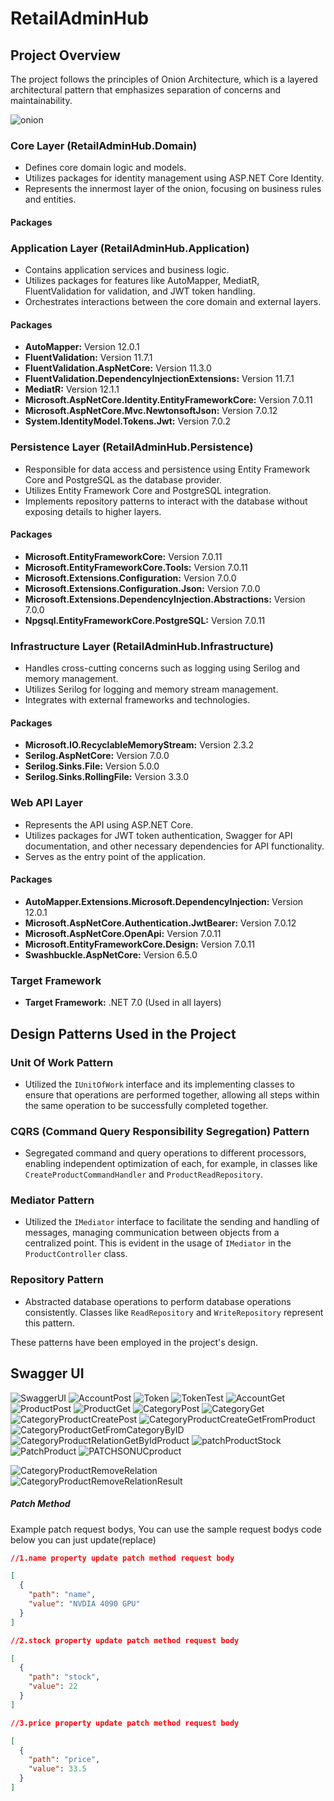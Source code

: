 # RetailAdminHub
## Project Overview
The project follows the principles of Onion Architecture, which is a layered architectural pattern that emphasizes separation of concerns and maintainability.

![onion](https://github.com/CambelFatih/RetailAdminHub/assets/79880394/bb37b70f-59b7-40ee-a65c-c063c301bba7)

### Core Layer (RetailAdminHub.Domain)
- Defines core domain logic and models.
- Utilizes packages for identity management using ASP.NET Core Identity.
- Represents the innermost layer of the onion, focusing on business rules and entities.
#### Packages
### Application Layer (RetailAdminHub.Application)
- Contains application services and business logic.
- Utilizes packages for features like AutoMapper, MediatR, FluentValidation for validation, and JWT token handling.
- Orchestrates interactions between the core domain and external layers.
#### Packages
- **AutoMapper:** Version 12.0.1
- **FluentValidation:** Version 11.7.1
- **FluentValidation.AspNetCore:** Version 11.3.0
- **FluentValidation.DependencyInjectionExtensions:** Version 11.7.1
- **MediatR:** Version 12.1.1
- **Microsoft.AspNetCore.Identity.EntityFrameworkCore:** Version 7.0.11
- **Microsoft.AspNetCore.Mvc.NewtonsoftJson:** Version 7.0.12
- **System.IdentityModel.Tokens.Jwt:** Version 7.0.2
### Persistence Layer (RetailAdminHub.Persistence)
- Responsible for data access and persistence using Entity Framework Core and PostgreSQL as the database provider.
- Utilizes Entity Framework Core and PostgreSQL integration.
- Implements repository patterns to interact with the database without exposing details to higher layers.
#### Packages
- **Microsoft.EntityFrameworkCore:** Version 7.0.11
- **Microsoft.EntityFrameworkCore.Tools:** Version 7.0.11
- **Microsoft.Extensions.Configuration:** Version 7.0.0
- **Microsoft.Extensions.Configuration.Json:** Version 7.0.0
- **Microsoft.Extensions.DependencyInjection.Abstractions:** Version 7.0.0
- **Npgsql.EntityFrameworkCore.PostgreSQL:** Version 7.0.11
### Infrastructure Layer (RetailAdminHub.Infrastructure)
- Handles cross-cutting concerns such as logging using Serilog and memory management.
- Utilizes Serilog for logging and memory stream management.
- Integrates with external frameworks and technologies.
#### Packages
- **Microsoft.IO.RecyclableMemoryStream:** Version 2.3.2
- **Serilog.AspNetCore:** Version 7.0.0
- **Serilog.Sinks.File:** Version 5.0.0
- **Serilog.Sinks.RollingFile:** Version 3.3.0
### Web API Layer
- Represents the API using ASP.NET Core.
- Utilizes packages for JWT token authentication, Swagger for API documentation, and other necessary dependencies for API functionality.
- Serves as the entry point of the application.
#### Packages
- **AutoMapper.Extensions.Microsoft.DependencyInjection:** Version 12.0.1
- **Microsoft.AspNetCore.Authentication.JwtBearer:** Version 7.0.12
- **Microsoft.AspNetCore.OpenApi:** Version 7.0.11
- **Microsoft.EntityFrameworkCore.Design:** Version 7.0.11
- **Swashbuckle.AspNetCore:** Version 6.5.0

### Target Framework
- **Target Framework:** .NET 7.0 (Used in all layers)

## Design Patterns Used in the Project

### Unit Of Work Pattern
- Utilized the `IUnitOfWork` interface and its implementing classes to ensure that operations are performed together, allowing all steps within the same operation to be successfully completed together.

### CQRS (Command Query Responsibility Segregation) Pattern
- Segregated command and query operations to different processors, enabling independent optimization of each, for example, in classes like `CreateProductCommandHandler` and `ProductReadRepository`.

### Mediator Pattern
- Utilized the `IMediator` interface to facilitate the sending and handling of messages, managing communication between objects from a centralized point. This is evident in the usage of `IMediator` in the `ProductController` class.

### Repository Pattern
- Abstracted database operations to perform database operations consistently. Classes like `ReadRepository` and `WriteRepository` represent this pattern.

These patterns have been employed in the project's design.

## Swagger UI 
![SwaggerUI](https://github.com/CambelFatih/RetailAdminHub/assets/79880394/b86fbee3-d2af-4b40-9fa3-06e6cda37dc5)
![AccountPost](https://github.com/CambelFatih/RetailAdminHub/assets/79880394/bf3eddc1-70d2-412f-8b14-748bffcaeef7)
![Token](https://github.com/CambelFatih/RetailAdminHub/assets/79880394/584a23c0-c170-42d9-a708-05d022c8ad85)
![TokenTest](https://github.com/CambelFatih/RetailAdminHub/assets/79880394/cbec8f62-7920-491f-b1c4-b96833108ffc)
![AccountGet](https://github.com/CambelFatih/RetailAdminHub/assets/79880394/494ce3ae-c3e3-4317-9d58-9606218a7835)
![ProductPost](https://github.com/CambelFatih/RetailAdminHub/assets/79880394/d4c3b3f9-e99f-43c2-9679-ac6d41c04941)
![ProductGet](https://github.com/CambelFatih/RetailAdminHub/assets/79880394/b46d2164-d3d7-4f6c-85dc-4a005871c371)
![CategoryPost](https://github.com/CambelFatih/RetailAdminHub/assets/79880394/a56e5006-77c6-4318-8111-60bc59a3ab08)
![CategoryGet](https://github.com/CambelFatih/RetailAdminHub/assets/79880394/e6f2f5f4-c87b-4c8b-9590-279ccbcca78e)
![CategoryProductCreatePost](https://github.com/CambelFatih/RetailAdminHub/assets/79880394/2741a6fb-c380-4889-8879-e96334879fa5)
![CategoryProductCreateGetFromProduct](https://github.com/CambelFatih/RetailAdminHub/assets/79880394/6ddc267e-5816-4deb-933f-757462fea2ad)
![CategoryProductGetFromCategoryByID](https://github.com/CambelFatih/RetailAdminHub/assets/79880394/7c77f925-5f88-4139-9f2a-fb784fd1d50b)
![CategoryProductRelationGetByIdProduct](https://github.com/CambelFatih/RetailAdminHub/assets/79880394/b26549ce-af1d-4798-8917-409e426bba8a)
![patchProductStock](https://github.com/CambelFatih/RetailAdminHub/assets/79880394/f48d3877-a649-4b32-ae76-5b18987b2a60)
![PatchProduct](https://github.com/CambelFatih/RetailAdminHub/assets/79880394/c550ff9e-7d79-4742-91f4-8bd14a4ec8d7)
![PATCHSONUCproduct](https://github.com/CambelFatih/RetailAdminHub/assets/79880394/6d07011b-37d3-4461-82cf-261d21009ac0)

![CategoryProductRemoveRelation](https://github.com/CambelFatih/RetailAdminHub/assets/79880394/2a73f6a5-4953-41d0-9207-34bfe60e96a7)
![CategoryProductRemoveRelationResult](https://github.com/CambelFatih/RetailAdminHub/assets/79880394/c2e50743-de62-4af4-aa39-4e6bb8e5905b)

##### Patch Method
Example patch request bodys, You can use the sample request bodys code below
you can just update(replace) 
``` json
//1.name property update patch method request body

[
  {
    "path": "name",
    "value": "NVDIA 4090 GPU"
  }
]

//2.stock property update patch method request body

[
  {
    "path": "stock",
    "value": 22
  }
]

//3.price property update patch method request body

[
  {
    "path": "price",
    "value": 33.5
  }
]
```
